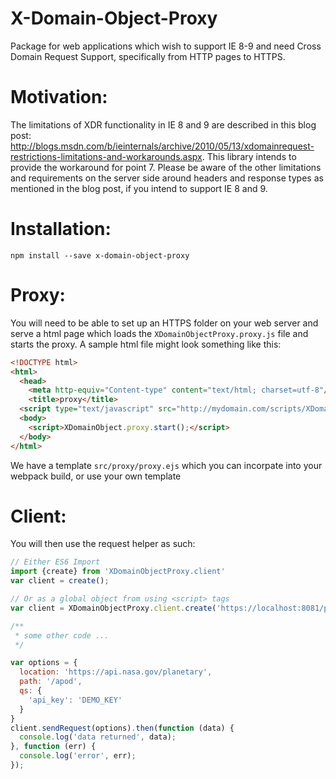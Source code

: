 X-Domain-Object-Proxy
=============
Package for web applications which wish to support IE 8-9 and need Cross Domain Request Support, specifically from HTTP pages to HTTPS.

# Motivation:
The limitations of XDR functionality in IE 8 and 9 are described in this blog post: <http://blogs.msdn.com/b/ieinternals/archive/2010/05/13/xdomainrequest-restrictions-limitations-and-workarounds.aspx>. This library intends to provide the workaround for point 7. Please be aware of the other limitations and requirements on the server side around headers and response types as mentioned in the blog post, if you intend to support IE 8 and 9.

# Installation:
```
npm install --save x-domain-object-proxy
```

# Proxy:
You will need to be able to set up an HTTPS folder on your web server and serve a html page which loads the `XDomainObjectProxy.proxy.js` file and starts the proxy. A sample html file might look something like this:
```html
<!DOCTYPE html>
<html>
  <head>
    <meta http-equiv="Content-type" content="text/html; charset=utf-8"/>
    <title>proxy</title>
  <script type="text/javascript" src="http://mydomain.com/scripts/XDomainObjectProxy.proxy.js"></script></head>
  <body>
    <script>XDomainObject.proxy.start();</script>
  </body>
</html>
```

We have a template `src/proxy/proxy.ejs` which you can incorpate into your webpack build, or use your own template

# Client:
You will then use the request helper as such:
```javascript
// Either ES6 Import 
import {create} from 'XDomainObjectProxy.client'
var client = create();

// Or as a global object from using <script> tags
var client = XDomainObjectProxy.client.create('https://localhost:8081/proxy.html');

/**
 * some other code ...
 */

var options = {
  location: 'https://api.nasa.gov/planetary',
  path: '/apod',
  qs: {
    'api_key': 'DEMO_KEY'
  }
}
client.sendRequest(options).then(function (data) {
  console.log('data returned', data);
}, function (err) {
  console.log('error', err);
});
```
